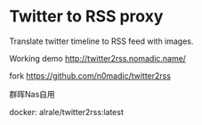 Twitter to RSS proxy
====================

Translate twitter timeline to RSS feed with images.

Working demo http://twitter2rss.nomadic.name/

fork https://github.com/n0madic/twitter2rss

群晖Nas自用

docker: alrale/twitter2rss:latest